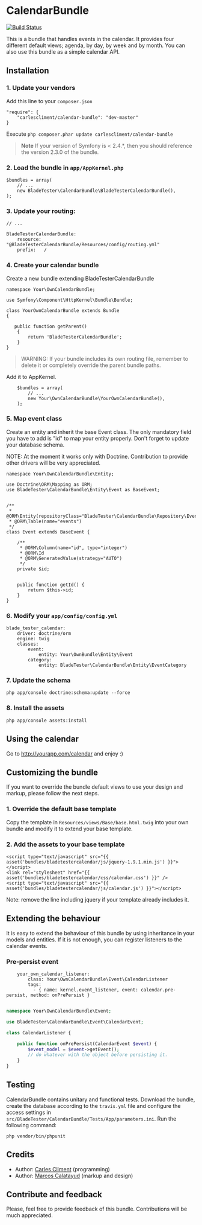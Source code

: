 CalendarBundle
==================

[![Build Status](https://travis-ci.org/carlescliment/calendar-bundle.png)](https://travis-ci.org/carlescliment/calendar-bundle)

This is a bundle that handles events in the calendar. It provides four different default views; agenda, by day, by week and by month. You can also use this bundle as a simple calendar API.


## Installation

### 1. Update your vendors

Add this line to your `composer.json`

    "require": {
        "carlescliment/calendar-bundle": "dev-master"
    }

Execute `php composer.phar update carlescliment/calendar-bundle`

> **Note** If your version of Symfony is < 2.4.*, then you should reference the version 2.3.0 of the bundle.


### 2. Load the bundle in `app/AppKernel.php`
    $bundles = array(
        // ...
        new BladeTester\CalendarBundle\BladeTesterCalendarBundle(),
    );


### 3. Update your routing:
    // ...

    BladeTesterCalendarBundle:
        resource: "@BladeTesterCalendarBundle/Resources/config/routing.yml"
        prefix:   /



### 4. Create your calendar bundle

Create a new bundle extending BladeTesterCalendarBundle

    namespace Your\OwnCalendarBundle;

    use Symfony\Component\HttpKernel\Bundle\Bundle;

    class YourOwnCalendarBundle extends Bundle
    {

       public function getParent()
        {
            return 'BladeTesterCalendarBundle';
        }
    }

> WARNING: If your bundle includes its own routing file, remember to delete it or completely override the parent bundle paths.

Add it to AppKernel.
```
    $bundles = array(
        // ...
        new Your\OwnCalendarBundle\YourOwnCalendarBundle(),
    );
```

### 5. Map event class

Create an entity and inherit the base Event class. The only mandatory field you have to add is "id" to map your entity properly. Don't forget to update your database schema.

NOTE: At the moment it works only with Doctrine. Contribution to provide other drivers will be very appreciated.


    namespace Your\OwnCalendarBundle\Entity;

    use Doctrine\ORM\Mapping as ORM;
    use BladeTester\CalendarBundle\Entity\Event as BaseEvent;


    /**
     * @ORM\Entity(repositoryClass="BladeTester\CalendarBundle\Repository\EventRepository")
     * @ORM\Table(name="events")
     */
    class Event extends BaseEvent {

        /**
         * @ORM\Column(name="id", type="integer")
         * @ORM\Id
         * @ORM\GeneratedValue(strategy="AUTO")
         */
        private $id;


        public function getId() {
            return $this->id;
        }
    }




### 6. Modify your `app/config/config.yml`

    blade_tester_calendar:
        driver: doctrine/orm
        engine: twig
        classes:
            event:
                entity: Your\OwnBundle\Entity\Event
            category:
                entity: BladeTester\CalendarBundle\Entity\EventCategory


### 7. Update the schema

```
php app/console doctrine:schema:update --force
```

### 8. Install the assets

```
php app/console assets:install
```


## Using the calendar
Go to http://yourapp.com/calendar and enjoy :)



## Customizing the bundle
If you want to override the bundle default views to use your design and markup, please follow the next steps.

### 1. Override the default base template
Copy the template in `Resources/views/Base/base.html.twig` into your own bundle and modify it to extend your base template.

### 2. Add the assets to your base template
```
<script type="text/javascript" src="{{ asset('bundles/bladetestercalendar/js/jquery-1.9.1.min.js') }}"></script>
<link rel="stylesheet" href="{{ asset('bundles/bladetestercalendar/css/calendar.css') }}" />
<script type="text/javascript" src="{{ asset('bundles/bladetestercalendar/js/calendar.js') }}"></script>
```

Note: remove the line including jquery if your template already includes it.

## Extending the behaviour

It is easy to extend the behaviour of this bundle by using inheritance in your models and entities. If it is not enough, you can register listeners to the calendar events.

### Pre-persist event

```
    your_own_calendar_listener:
        class: Your\OwnCalendarBundle\Event\CalendarListener
        tags:
          - { name: kernel.event_listener, event: calendar.pre-persist, method: onPrePersist }
```

```php

namespace Your\OwnCalendarBundle\Event;

use BladeTester\CalendarBundle\Event\CalendarEvent;

class CalendarListener {

    public function onPrePersist(CalendarEvent $event) {
        $event_model = $event->getEvent();
        // do whatever with the object before persisting it.
    }
}

```

## Testing
CalendarBundle contains unitary and functional tests. Download the bundle, create the database according to the `travis.yml` file and configure the access settings in `src/BladeTester/CalendarBundle/Tests/App/parameters.ini`. Run the following command:

```
php vendor/bin/phpunit
```


## Credits

* Author: [Carles Climent][carlescliment] (programming)
* Author: [Marcos Calatayud][marcosc] (markup and design)


## Contribute and feedback

Please, feel free to provide feedback of this bundle. Contributions will be much appreciated.



[carlescliment]: https://github.com/carlescliment
[marcosc]: http://www.linkedin.com/profile/view?id=48458010
